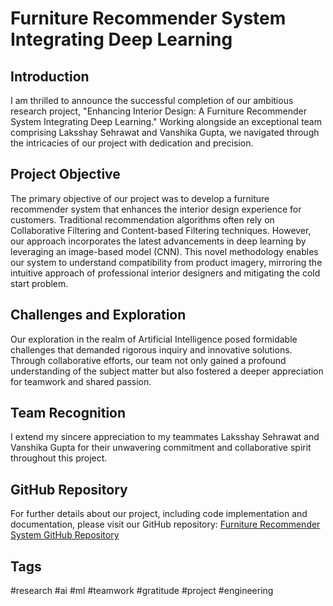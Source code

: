 # Furniture Recommender System Integrating Deep Learning

## Introduction
I am thrilled to announce the successful completion of our ambitious research project, "Enhancing Interior Design: A Furniture Recommender System Integrating Deep Learning." Working alongside an exceptional team comprising Laksshay Sehrawat and Vanshika Gupta, we navigated through the intricacies of our project with dedication and precision.

## Project Objective
The primary objective of our project was to develop a furniture recommender system that enhances the interior design experience for customers. Traditional recommendation algorithms often rely on Collaborative Filtering and Content-based Filtering techniques. However, our approach incorporates the latest advancements in deep learning by leveraging an image-based model (CNN). This novel methodology enables our system to understand compatibility from product imagery, mirroring the intuitive approach of professional interior designers and mitigating the cold start problem.

## Challenges and Exploration
Our exploration in the realm of Artificial Intelligence posed formidable challenges that demanded rigorous inquiry and innovative solutions. Through collaborative efforts, our team not only gained a profound understanding of the subject matter but also fostered a deeper appreciation for teamwork and shared passion.

## Team Recognition
I extend my sincere appreciation to my teammates Laksshay Sehrawat and Vanshika Gupta for their unwavering commitment and collaborative spirit throughout this project.

## GitHub Repository
For further details about our project, including code implementation and documentation, please visit our GitHub repository: [Furniture Recommender System GitHub Repository](https://lnkd.in/gHX_JFH3)

## Tags
#research #ai #ml #teamwork #gratitude #project #engineering

